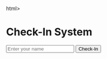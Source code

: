 html>
<head>
  <meta charset="UTF-8">
  <title>Check-In System</title>
</head>
<body>
  <h1>Check-In System</h1>
  <input type="text" id="userName" placeholder="Enter your name">
  <button id="checkInBtn">Check-In</button>
  <div id="message">
    <!-- Message will be displayed here -->
  </div>
  <ul id="checkInList">
    <!-- Check-in information will be displayed here -->
  </ul>
  <script>
    // Get current date and time
    const currentDate = new Date();
    let previousDate = new Date();
    
    // Get check-in button and message div
    const checkInBtn = document.getElementById("checkInBtn");
    const messageDiv = document.getElementById("message");
    
    // Check-in information array
    let checkIns = [];
    
    // Target location
    const targetLocation = {
      lat: 56.15386,
      lng: 10.20321
    };
    
    // Check if user is within 100m of target location
    const isWithinRange = (userLocation) => {
      return (
        Math.abs(userLocation.lat - targetLocation.lat) < 0.001 &&
        Math.abs(userLocation.lng - targetLocation.lng) < 0.001
      );
    };
    
    // Check if current date is different from previous date
    const isNewDay = () => {
      return (
        currentDate.getDate() !== previousDate.getDate() ||
        currentDate.getMonth() !== previousDate.getMonth() ||
        currentDate.getFullYear() !== previousDate.getFullYear()
      );
    };
    
    // Reset check-in information
    const resetCheckIns = () => {
      checkIns = [];
      document.getElementById("checkInList").innerHTML = "";
    };
    
    // Display check-in information
    const displayCheckIns = () => {
      let checkInList = document.getElementById("checkInList");
      checkInList.innerHTML = "";
      
      checkIns.forEach(checkIn => {
        let checkInItem = document.createElement("li");
        checkInItem.innerHTML = `Name: ${checkIn.name} Date: ${checkIn.date} Time: ${checkIn.time}`;
        checkInList.appendChild(checkInItem);
      });
    };
    
    // Get user location and check if they are within range
    const checkIn = () => {
      // Get user name
      const userName = document.getElementById("userName").value;
      
      // Get user location
      navigator.geolocation.getCurrentPosition(
        position => {
          const userLocation = {
            lat: position.coords.latitude,
            lng: position.coords.longitude
          };
          
          // Check if user is within range
          if (isWithinRange(userLocation)) {
            // Display success message
messageDiv.innerHTML = "Check-In Successful!";

// Store check-in information
checkIns.push({
name: userName,
date: currentDate.toDateString(),
time: currentDate.toLocaleTimeString()
});
        
        // Display check-in information
        displayCheckIns();
      } else {
        // Display failure message
        messageDiv.innerHTML = "Check-In Failed: Not within range.";
      }
    },
    error => {
      messageDiv.innerHTML = "Check-In Failed: Could not retrieve location.";
    }
  );
};

// Check if it's a new day and reset check-ins if necessary
if (isNewDay()) {
  previousDate = currentDate;
  resetCheckIns();
}

// Add event listener to check-in button
checkInBtn.addEventListener("click", checkIn);
  </script>
</body>
</html>
